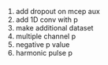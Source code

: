 

1. add dropout on mcep aux
2. add 1D conv with p
3. make additional dataset
4. multiple channel p
5. negative p value
6. harmonic pulse p

